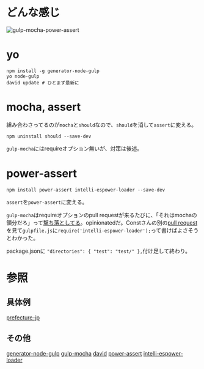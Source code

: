 # どんな感じ
![gulp-mocha-power-assert](https://gist.githubusercontent.com/sanemat/d5300f37edb2093ccec1/raw/f0542e5b10ab53f05e59e4669fae856489fe903c/gulp-mocha-power-assert1.gif)

# yo
```
npm install -g generator-node-gulp
yo node-gulp
david update # ひとまず最新に
```

# mocha, assert
組み合わさってるのが`mocha`と`should`なので、`should`を消して`assert`に変える。

```
npm uninstall should --save-dev
```

`gulp-mocha`にはrequireオプション無いが、対策は後述。

# power-assert

```
npm install power-assert intelli-espower-loader --save-dev
```

`assert`を`power-assert`に変える。

`gulp-mocha`はrequireオプションのpull requestが来るたびに、「それはmochaの領分だろ」って[撃ち落としてる](https://github.com/sindresorhus/gulp-mocha/pull/34)。opinionatedだ。Constさんの別の[pull request](https://github.com/sindresorhus/gulp-mocha/pull/12)を見て`gulpfile.js`に`require('intelli-espower-loader');`って書けばよさそうとわかった。

package.jsonに `"directories": { "test": "test/" },`付け足して終わり。

# 参照
## 具体例
[prefecture-jp](https://github.com/sanemat/node-prefecture-jp)
## その他
[generator-node-gulp](https://github.com/stefanbuck/generator-node-gulp)
[gulp-mocha](https://github.com/sindresorhus/gulp-mocha)
[david](https://github.com/alanshaw/david)
[power-assert](https://github.com/twada/power-assert)
[intelli-espower-loader](https://github.com/azu/intelli-espower-loader)
